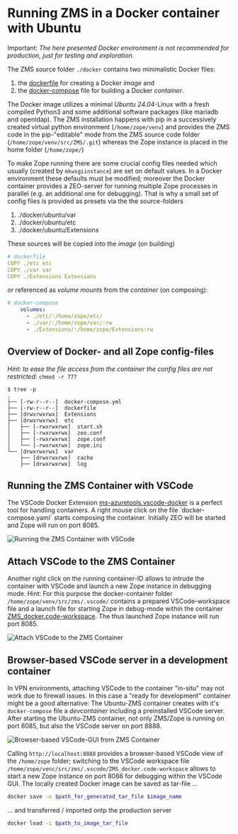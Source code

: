# Running ZMS in a Docker container with Ubuntu

Important: *The here presented Docker environment is not recommended for production, just for testing and exploration.*

The ZMS source folder `./docker` contains two minimalistic Docker files: 
1. the [dockerfile](https://github.com/zms-publishing/ZMS/blob/main/docker/ubuntu/dockerfile) for creating a Docker *image* and 
2. the [docker-compose](https://github.com/zms-publishing/ZMS/blob/main/docker/ubuntu/docker-compose.yml) file for building a Docker *container*.

The Docker image utilizes a minimal *Ubuntu 24.04*-Linux with a fresh compiled Python3 and some additional software packages (like mariadb and openldap). The ZMS installation happens with pip in a successively created virtual python environment (`/home/zope/venv`) and provides the ZMS code in the pip-"editable" mode from the ZMS source code folder (`/home/zope/venv/src/ZMS/.git`) whereas the Zope instance is placed in the home folder (`/home/zope/`)

To make Zope running there are some crucial config files needed which usually (created by `mkwsgiinstance`) are set on default values. In a Docker environment these defaults must be modified; moreover the Docker container provides a ZEO-server for running multiple Zope processes in parallel (e.g. an additional one for debugging). That is why a small set of config files is provided as presets via the the source-folders
1. ./docker/ubuntu/var
2. ./docker/ubuntu/etc
3. ./docker/ubuntu/Extensions

These sources will be copied into the *image* (on building) 
```yaml
# dockerfile
COPY ./etc etc
COPY ./var var
COPY ./Extensions Extensions
```
or referenced as *volume mounts* from the *container* (on composing):
```yaml
# docker-compose
    volumes:
      - ./etc/:/home/zope/etc/
      - ./var/:/home/zope/var/:rw
      - ./Extensions/:/home/zope/Extensions:rw
```


## Overview of Docker- and all Zope config-files

*Hint: to ease the file access from the container the config files are not restricted:* `chmod -r 777`
```
$ tree -p
.
├── [-rw-r--r--]  docker-compose.yml
├── [-rw-r--r--]  dockerfile
├── [drwxrwxrwx]  Extensions
├── [drwxrwxrwx]  etc
│   ├── [-rwxrwxrwx]  start.sh
│   ├── [-rwxrwxrwx]  zeo.conf
│   ├── [-rwxrwxrwx]  zope.conf
│   └── [-rwxrwxrwx]  zope.ini
└── [drwxrwxrwx]  var
    ├── [drwxrwxrwx]  cache
    ├── [drwxrwxrwx]  log
```

## Running the ZMS Container with VSCode

The VSCode Docker Extension [ms-azuretools.vscode-docker](https://marketplace.visualstudio.com/items?itemName=ms-azuretools.vscode-docker) is a perfect tool for handling containers. A right mouse click on the file ´docker-compose.yaml´ starts composing the container. Initially ZEO will be started and Zope will run on port 8085.

![Running the ZMS Container with VSCode](../../docs/images/admin_docker_run.png)

## Attach VSCode to the ZMS Container
Another right click on the running container-ID allows to intrude the container with VSCode and launch a new Zope instance in debugging mode. 
Hint: For this purpose the docker-container folder `/home/zope/venv/src/zms/.vscode/` contains a prepared VSCode-workspace file and a launch file for starting Zope in debug-mode within the container [ZMS_docker.code-workspace](https://github.com/zms-publishing/ZMS/blob/main/.vscode/ZMS_docker.code-workspace). The thus launched Zope instance will run port 8085.

![Attach VSCode to the ZMS Container](../../docs/images/admin_docker_debug_zeo.png)


## Browser-based VSCode server in a development container
In VPN environments, attaching VSCode to the container "in-situ" may not work due to firewall issues.
In this case a "ready for development" container might be a good alternative: The Ubuntu-ZMS container creates with it's `docker-compose` file a _devcontainer_ including a preinstalled VSCode server. After starting the Ubuntu-ZMS container, not only ZMS/Zope is running on port 8085, but also the VSCode server on port 8888.

![Browser-based VSCode-GUI from ZMS Container](../../docs/images/develop_vscode_remote5_devcontainer.gif)


Calling `http://localhost:8888` provides a browser-based VSCode view of the `/home/zope` folder; switching to the VSCode workspace file `/home/zope/venc/src/zms/.vscode/ZMS_docker.code-workspace` allows to start a new Zope instance on port 8086 for debugging within the VSCode GUI.
The locally created Docker image can be saved as tar-file ...

```sh
docker save -o $path_for_generated_tar_file $image_name
```
... and transferred / imported ontp the production server

```sh
docker load -i $path_to_image_tar_file
```